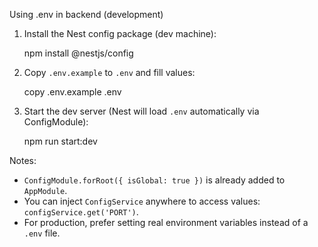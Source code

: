 Using .env in backend (development)

1) Install the Nest config package (dev machine):

   npm install @nestjs/config

2) Copy `.env.example` to `.env` and fill values:

   copy .env.example .env

3) Start the dev server (Nest will load `.env` automatically via ConfigModule):

   npm run start:dev

Notes:
- `ConfigModule.forRoot({ isGlobal: true })` is already added to `AppModule`.
- You can inject `ConfigService` anywhere to access values: `configService.get('PORT')`.
- For production, prefer setting real environment variables instead of a `.env` file.
